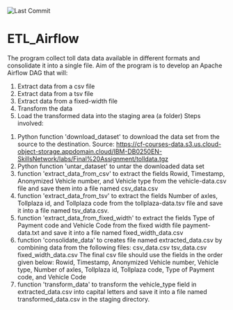 ![Last Commit](https://img.shields.io/github/last-commit/keerthanaoct1990/ETL_Airflow)

# ETL_Airflow
The program collect toll data data available in different formats and consolidate it into a single file.
Aim of the program is to develop an Apache Airflow DAG that will:
1) Extract data from a csv file
2) Extract data from a tsv file
3) Extract data from a fixed-width file
4) Transform the data
5) Load the transformed data into the staging area (a folder)
Steps involved:

1. Python function 'download_dataset' to download the data set from the source to the destination.
Source: https://cf-courses-data.s3.us.cloud-object-storage.appdomain.cloud/IBM-DB0250EN-SkillsNetwork/labs/Final%20Assignment/tolldata.tgz
2. Python function 'untar_dataset' to untar the downloaded data set
3. function 'extract_data_from_csv' to extract the fields Rowid, Timestamp, Anonymized Vehicle number, and Vehicle type from the vehicle-data.csv file and save them into a file named csv_data.csv
4. function 'extract_data_from_tsv' to extract the fields Number of axles, Tollplaza id, and Tollplaza code from the tollplaza-data.tsv file and save it into a file named tsv_data.csv.
5. function 'extract_data_from_fixed_width' to extract the fields Type of Payment code and Vehicle Code from the fixed width file payment-data.txt and save it into a file named fixed_width_data.csv
6. function 'consolidate_data' to creates file named extracted_data.csv by combining data from the following files:
csv_data.csv
tsv_data.csv
fixed_width_data.csv
The final csv file should use the fields in the order given below:
Rowid, Timestamp, Anonymized Vehicle number, Vehicle type, Number of axles, Tollplaza id, Tollplaza code, Type of Payment code, and Vehicle Code
7. function 'transform_data' to transform the vehicle_type field in extracted_data.csv into capital letters and save it into a file named transformed_data.csv in the staging directory.
